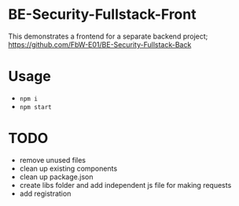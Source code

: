 # BE-Security-Fullstack-Front

This demonstrates a frontend for a separate backend project; https://github.com/FbW-E01/BE-Security-Fullstack-Back

# Usage

- `npm i`
- `npm start`

# TODO

- remove unused files
- clean up existing components
- clean up package.json
- create libs folder and add independent js file for making requests
- add registration
